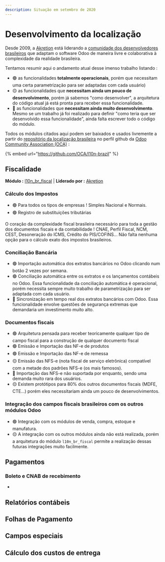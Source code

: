 ```yaml
---
description: Situação em setembro de 2020
---
```


# Desenvolvimento da localização

Desde 2009, a [Akretion](https://github.com/akretion) está liderando a [comunidade dos desenvolvedores brasileiros](https://github.com/OCA/l10n-brazil/graphs/contributors) que adaptam o software Odoo de maneira livre e colaborativa à complexidade da realidade brasileira.

Tentamos resumir aqui o andamento atual desse imenso trabalho listando :

* 🟢 as funcionalidades **totalmente operacionais**, porém que necessitam uma certa parametrização para ser adaptadas com cada usuário\)
* 🟡 as funcionalidades que **necessitam ainda um pouco de desenvolvimento**, porém já sabemos "como desenvolver", a arquitetura do código atual já está pronta para receber essa funcionalidade.
* 🔴 as funcionalidades que **necessitam ainda muito desenvolvimento**. Mesmo se um trabalho já foi realizado para definir "como teria que ser desenvolvido essa funcionalidade", ainda falta escrever todo o código do módulo.

Todos os módulos citados aqui podem ser baixados e usados livremente a partir do [repositório da localização brasileira](https://github.com/OCA/l10n-brazil) no perfil github da [Odoo Community Association \(OCA\)](https://odoo-community.org/) :

{% embed url="https://github.com/OCA/l10n-brazil" %}

## Fiscalidade

**Módulo :** [l10n\_br\_fiscal](https://github.com/OCA/l10n-brazil/tree/12.0/l10n_br_fiscal) \| **Liderado por :** [Akretion](https://github.com/akretion)

### Cálculo dos Impostos

* 🟢 Para todos os tipos de empresas ! Simples Nacional e Normais.
* 🟢 Registro de substituições tributárias

O coração da complexidade fiscal brasileira necessário para toda a gestão dos documentos fiscais e da contabilidade ! CNAE, Perfil Fiscal, NCM, CEST, Desoneração do ICMS, Crédito do PIS/COFINS... Não falta nenhuma opção para o cálculo exato dos impostos brasileiros.

### Conciliação Bancária

* 🟢 Importação automática dos extratos bancários no Odoo clicando num botão 2 vezes por semana.
* 🟢 Conciliação automática entre os extratos e os lançamentos contábeis no Odoo. Essa funcionalidade da conciliação automática é operacional, porém necessita sempre muito trabalho de parametrização para ser adaptada com cada usuário.
* 🔴 Sincronização em tempo real dos extratos bancários com Odoo. Essa funcionalidade envolve questões de segurança extremas que demandaria um investimento muito alto.

### Documentos fiscais

* 🟢 Arquitetura pensada para receber teoricamente qualquer tipo de campo fiscal para a construção de qualquer documento fiscal
* 🟢 Emissão e Importação das NF-e de produtos
* 🟢 Emissão e Importação das NF-e de remessa
* 🟡 Emissão das NFS-e \(nota fiscal de serviço eletrônica\) compatível com a metade dos padrões NFS-e \(os mais famosos\).
* 🔴 Importação das NFS-e não suportada por enquanto, sendo uma demanda muito rara dos usuários.
* 🟡 Existem protótipos para 80% dos outros documentos fiscais \(MDFE, CTE...\) porém eles necessitariam ainda um pouco de desenvolvimentos.

### Integração dos campos fiscais brasileiros com os outros módulos Odoo

* 🟢 Integração com os módulos de venda, compra, estoque e manufatura.
* 🟡 A integração com os outros módulos ainda não está realizada, porém a arquitetura do módulo `l10n_br_fiscal` permite a realização dessas futuras integrações muito facilmente.

## Pagamentos

### Boleto e CNAB de recebimento

* 


## Relatórios contábeis

## Folhas de Pagamento

## Campos especiais

## Cálculo dos custos de entrega




